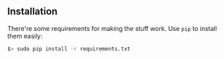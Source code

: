 ## Installation

There're some requirements for making the stuff work. Use `pip` to install them easily:

```bash
$> sudo pip install -r requirements.txt
```
